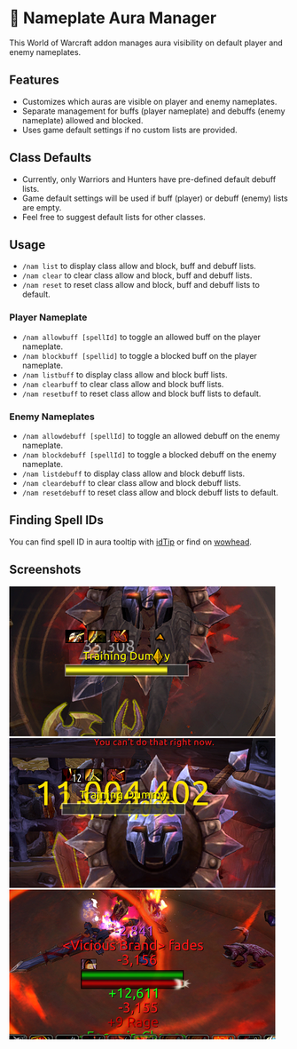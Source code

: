 # 📛 Nameplate Aura Manager

This World of Warcraft addon manages aura visibility on default player and enemy nameplates.

## Features

- Customizes which auras are visible on player and enemy nameplates.
- Separate management for buffs (player nameplate) and debuffs (enemy nameplate) allowed and blocked.
- Uses game default settings if no custom lists are provided.

## Class Defaults

- Currently, only Warriors and Hunters have pre-defined default debuff lists.
- Game default settings will be used if buff (player) or debuff (enemy) lists are empty.
- Feel free to suggest default lists for other classes.

## Usage

- `/nam list` to display class allow and block, buff and debuff lists.
- `/nam clear` to clear class allow and block, buff and debuff lists.
- `/nam reset` to reset class allow and block, buff and debuff lists to default.

### Player Nameplate

- `/nam allowbuff [spellId]` to toggle an allowed buff on the player nameplate.
- `/nam blockbuff [spellid]` to toggle a blocked buff on the player nameplate.
- `/nam listbuff` to display class allow and block buff lists.
- `/nam clearbuff` to clear class allow and block buff lists.
- `/nam resetbuff` to reset class allow and block buff lists to default.

### Enemy Nameplates

- `/nam allowdebuff [spellId]` to toggle an allowed debuff on the enemy nameplate.
- `/nam blockdebuff [spellId]` to toggle a blocked debuff on the enemy nameplate.
- `/nam listdebuff` to display class allow and block debuff lists.
- `/nam cleardebuff` to clear class allow and block debuff lists.
- `/nam resetdebuff` to reset class allow and block debuff lists to default.

## Finding Spell IDs

You can find spell ID in aura tooltip with [idTip](https://github.com/ItsJustMeChris/idTip-Community-Fork) or find on [wowhead](http://wowhead.com/spell).

## Screenshots

![Enemy nameplate with auras.](screenshot1.png)
![Enemy nameplate with aura stacks.](screenshot2.png)
![Player nameplate with auras.](screenshot3.png)
